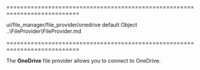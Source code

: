 ===========================================================================
<!--module-->ui/file_manager/file_provider/onedrive<!--/module-->
<!--export-->default<!--/export-->
<!--type-->Object<!--/type-->
<!--inherits-->..\FileProvider\FileProvider.md<!--/inherits-->
===========================================================================

<!--shortDescription-->
The **OneDrive** file provider allows you to connect to OneDrive.
<!--/shortDescription-->

<!--fullDescription-->

<!--/fullDescription-->